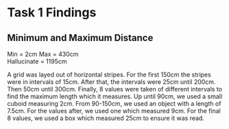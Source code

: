 # Task 1 Findings
## Minimum and Maximum Distance
Min = 2cm
Max = 430cm     
Hallucinate = 1195cm

A grid was layed out of horizontal stripes. For the first 150cm the stripes were in intervals of 15cm. After that, the intervals were 25cm until 200cm. Then 50cm until 300cm. Finally, 8 values were taken of different intervals to find the maximum length which it measures. Up until 90cm, we used a small cuboid measuring 2cm. From 90-150cm, we used an object with a length of 7.5cm. For the values after, we used one which measured 9cm. For the final 8 values, we used a box which measured 25cm to ensure it was read. 